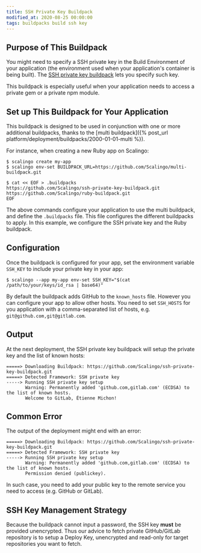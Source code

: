 ```yaml
---
title: SSH Private Key Buildpack
modified_at: 2020-08-25 00:00:00
tags: buildpacks build ssh key
---
```


## Purpose of This Buildpack

You might need to specify a SSH private key in the Build Environment of your
application (the environment used when your application's container is being built). The [SSH private key
buildpack](https://github.com/Scalingo/ssh-private-key-buildpack) lets you
specify such key.

This buildpack is especially useful when your application needs to access a
private gem or a private npm module.

## Set up This Buildpack for Your Application

This buildpack is designed to be used in conjunction with one or more additional
buildpacks, thanks to the [multi buildpack]({% post_url
platform/deployment/buildpacks/2000-01-01-multi %}).

For instance, when creating a new Ruby app on Scalingo:

```console
$ scalingo create my-app
$ scalingo env-set BUILDPACK_URL=https://github.com/Scalingo/multi-buildpack.git

$ cat << EOF > .buildpacks
https://github.com/Scalingo/ssh-private-key-buildpack.git
https://github.com/Scalingo/ruby-buildpack.git
EOF
```

The above commands configure your application to use the multi buildpack, and
define the `.buildpacks` file. This file configures the different buildpacks to
apply. In this example, we configure the SSH private key and the Ruby
buildpack.

## Configuration

Once the buildpack is configured for your app, set the environment variable
`SSH_KEY` to include your private key in your app:

```text
$ scalingo --app my-app env-set SSH_KEY="$(cat /path/to/your/keys/id_rsa | base64)"
```

By default the buildpack adds GitHub to the `known_hosts` file. However you can
configure your app to allow other hosts. You need to set `SSH_HOSTS` for
you application with a comma-separated list of hosts, e.g.
`git@github.com,git@gitlab.com`.

## Output

At the next deployment, the SSH private key buildpack will setup the private
key and the list of known hosts:

```text
=====> Downloading Buildpack: https://github.com/Scalingo/ssh-private-key-buildpack.git
=====> Detected Framework: SSH private key
-----> Running SSH private key setup
       Warning: Permanently added 'github.com,gitlab.com' (ECDSA) to the list of known hosts.
       Welcome to GitLab, Étienne Michon!
```

## Common Error

The output of the deployment might end with an error:

```text
=====> Downloading Buildpack: https://github.com/Scalingo/ssh-private-key-buildpack.git
=====> Detected Framework: SSH private key
-----> Running SSH private key setup
       Warning: Permanently added 'github.com,gitlab.com' (ECDSA) to the list of known hosts.
       Permission denied (publickey).
```

In such case, you need to add your public key to the remote service you need to
access (e.g. GitHub or GitLab).

## SSH Key Management Strategy

Because the buildpack cannot input a password, the SSH key **must** be provided unencrypted. Thus our advice to fetch private GitHub/GitLab repository is to setup a Deploy Key, unencrypted and read-only for target repositories you want to fetch.
